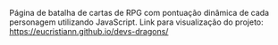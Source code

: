 Página de batalha de cartas de RPG com pontuação dinâmica de cada personagem utilizando JavaScript.
Link para visualização do projeto: https://eucristiann.github.io/devs-dragons/
